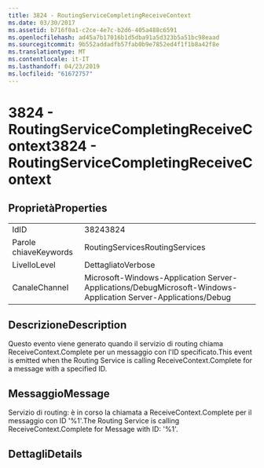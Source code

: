 ```yaml
---
title: 3824 - RoutingServiceCompletingReceiveContext
ms.date: 03/30/2017
ms.assetid: b716f0a1-c2ce-4e7c-b2d6-405a488c6591
ms.openlocfilehash: ad45a7b17016b1d5dba91a5d323b5a51bc98eaad
ms.sourcegitcommit: 9b552addadfb57fab0b9e7852ed4f1f1b8a42f8e
ms.translationtype: MT
ms.contentlocale: it-IT
ms.lasthandoff: 04/23/2019
ms.locfileid: "61672757"
---
```

# <a name="3824---routingservicecompletingreceivecontext"></a><span data-ttu-id="d8617-102">3824 - RoutingServiceCompletingReceiveContext</span><span class="sxs-lookup"><span data-stu-id="d8617-102">3824 - RoutingServiceCompletingReceiveContext</span></span>
## <a name="properties"></a><span data-ttu-id="d8617-103">Proprietà</span><span class="sxs-lookup"><span data-stu-id="d8617-103">Properties</span></span>  
  
|||  
|-|-|  
|<span data-ttu-id="d8617-104">Id</span><span class="sxs-lookup"><span data-stu-id="d8617-104">ID</span></span>|<span data-ttu-id="d8617-105">3824</span><span class="sxs-lookup"><span data-stu-id="d8617-105">3824</span></span>|  
|<span data-ttu-id="d8617-106">Parole chiave</span><span class="sxs-lookup"><span data-stu-id="d8617-106">Keywords</span></span>|<span data-ttu-id="d8617-107">RoutingServices</span><span class="sxs-lookup"><span data-stu-id="d8617-107">RoutingServices</span></span>|  
|<span data-ttu-id="d8617-108">Livello</span><span class="sxs-lookup"><span data-stu-id="d8617-108">Level</span></span>|<span data-ttu-id="d8617-109">Dettagliato</span><span class="sxs-lookup"><span data-stu-id="d8617-109">Verbose</span></span>|  
|<span data-ttu-id="d8617-110">Canale</span><span class="sxs-lookup"><span data-stu-id="d8617-110">Channel</span></span>|<span data-ttu-id="d8617-111">Microsoft-Windows-Application Server-Applications/Debug</span><span class="sxs-lookup"><span data-stu-id="d8617-111">Microsoft-Windows-Application Server-Applications/Debug</span></span>|  
  
## <a name="description"></a><span data-ttu-id="d8617-112">Descrizione</span><span class="sxs-lookup"><span data-stu-id="d8617-112">Description</span></span>  
 <span data-ttu-id="d8617-113">Questo evento viene generato quando il servizio di routing chiama ReceiveContext.Complete per un messaggio con l'ID specificato.</span><span class="sxs-lookup"><span data-stu-id="d8617-113">This event is emitted when the Routing Service is calling ReceiveContext.Complete for a message with a specified ID.</span></span>  
  
## <a name="message"></a><span data-ttu-id="d8617-114">Messaggio</span><span class="sxs-lookup"><span data-stu-id="d8617-114">Message</span></span>  
 <span data-ttu-id="d8617-115">Servizio di routing: è in corso la chiamata a ReceiveContext.Complete per il messaggio con ID '%1'.</span><span class="sxs-lookup"><span data-stu-id="d8617-115">The Routing Service is calling ReceiveContext.Complete for Message with ID: '%1'.</span></span>  
  
## <a name="details"></a><span data-ttu-id="d8617-116">Dettagli</span><span class="sxs-lookup"><span data-stu-id="d8617-116">Details</span></span>
